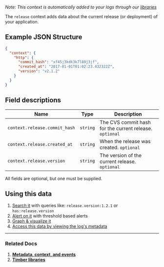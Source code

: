 *Note: This context is automatically added to your logs through our [libraries](/languages)*

The `release` context adds data about the current release (or deployment) of your application.

## Example JSON Structure


```json
{
  "context": {
    "http": {
      "commit_hash": "xf45j3kdk3k7l89j3jf",
      "created_at": "2017-01-01T01:02:23.432322Z",
      "version": "v2.1.2"
    }
  }
}
```

## Field descriptions

Name | Type | Description
-----|------|------------
`context.release.commit_hash` | `string` | The CVS commit hash for the current release. `optional`
`context.release.created_at` | `string` | When the release was created. `optional`
`context.release.version` | `string` | The version of the current release. `optional`

All fields are optional, but one must be supplied.


## Using this data

1. [Search it](/app/console-log-viewer/searching) with queries like: `release.version:1.2.1` or `has:release.version`
2. [Alert on it](/app/console-log-viewer/alerts) with threshold based alerts
3. [Graph & visualize it](/app/console-log-viewer/graphing)
4. [Access this data by viewing the log's metadata](/app/console-log-viewer/view-metdata-and-context)

---

### Related Docs

1. [**Metadata, context, and events**](/concepts/metadata-context-and-events)
2. [**Timber libraries**](/languages)
